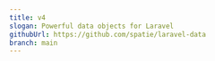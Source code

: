 ```yaml
---
title: v4
slogan: Powerful data objects for Laravel
githubUrl: https://github.com/spatie/laravel-data
branch: main
---
```

